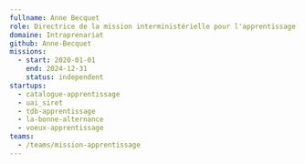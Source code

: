 ```yaml
---
fullname: Anne Becquet
role: Directrice de la mission interministérielle pour l'apprentissage
domaine: Intraprenariat
github: Anne-Becquet
missions:
  - start: 2020-01-01
    end: 2024-12-31
    status: independent
startups:
  - catalogue-apprentissage
  - uai_siret
  - tdb-apprentissage
  - la-bonne-alternance
  - voeux-apprentissage
teams:
  - /teams/mission-apprentissage
---
```

